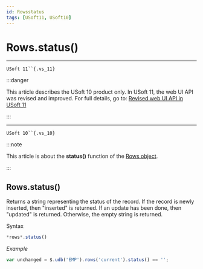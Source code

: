 ```yaml
---
id: Rowsstatus
tags: [USoft11, USoft10]
---
```

# Rows.status()



----

`USoft 11``{.vs_11}`


:::danger

This article describes the USoft 10 product only.
In USoft 11, the web UI API was revised and improved. For full details, go to:
[Revised web UI API in USoft 11](/Web_and_app_UIs/UDB_udb/Revised_web_UI_API_in_USoft_11.md)

:::

----

`USoft 10``{.vs_10}`


:::note

This article is about the **status()** function of the [Rows object](/Web_and_app_UIs/UDB_Rows).

:::

## **Rows.status()**

Returns a string representing the status of the record. If the record is newly inserted, then "inserted" is returned. If an update has been done, then "updated" is returned. Otherwise, the empty string is returned.

Syntax

```js
*rows*.status()
```

*Example*

```js
var unchanged = $.udb('EMP').rows('current').status() == '';
```

 